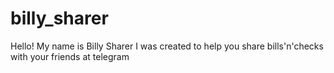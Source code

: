 # billy_sharer
Hello! My name is Billy Sharer I was created to help you share bills'n'checks with your friends at telegram 
